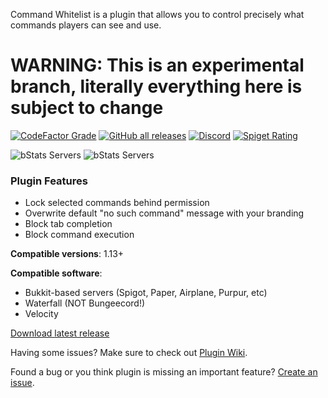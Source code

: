 Command  Whitelist is a plugin that allows you to control 
precisely what commands players can see and use.

<h1>WARNING: This is an experimental branch, literally everything here is subject to change</h1>

[![CodeFactor Grade](https://img.shields.io/codefactor/grade/github/youhavetrouble/commandwhitelist?style=flat-square)](https://www.codefactor.io/repository/github/youhavetrouble/commandwhitelist)
[![GitHub all releases](https://img.shields.io/github/downloads/youhavetrouble/commandwhitelist/total?style=flat-square&label=direct%20release%20downloads)](https://github.com/YouHaveTrouble/CommandWhitelist/releases)
[![Discord](https://img.shields.io/discord/821565102108573706?style=flat-square&color=%237289da&label=Discord)](https://discord.gg/j8KK5dGBps)
[![Spiget Rating](https://img.shields.io/spiget/rating/81326?label=Spigot%20rating&style=flat-square)](https://www.spigotmc.org/resources/81326/)

![bStats Servers](https://img.shields.io/bstats/servers/8705?label=Bukkit%20servers%20using%20CW&style=flat-square)
![bStats Servers](https://img.shields.io/bstats/servers/8704?label=Proxy%20servers%20using%20CW&style=flat-square)

<h3>Plugin Features</h3>
<ul>
<li>Lock selected commands behind permission
<li>Overwrite default "no such command" message with your branding
<li>Block tab completion</li>
<li>Block command execution</li>
</ul>

<b>Compatible versions</b>: 1.13+

<b>Compatible software</b>:
- Bukkit-based servers (Spigot, Paper, Airplane, Purpur, etc)
- Waterfall (NOT Bungeecord!)
- Velocity

[Download latest release](https://github.com/YouHaveTrouble/CommandWhitelist/releases/latest)

Having some issues? Make sure to check out <a href="https://github.com/YouHaveTrouble/CommandWhitelist/wiki">Plugin Wiki</a>.

Found a bug or you think plugin is missing an important feature? <a href="https://github.com/YouHaveTrouble/CommandWhitelist/issues">Create an issue</a>.
